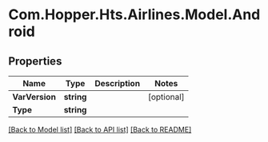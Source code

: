 # Com.Hopper.Hts.Airlines.Model.Android

## Properties

Name | Type | Description | Notes
------------ | ------------- | ------------- | -------------
**VarVersion** | **string** |  | [optional] 
**Type** | **string** |  | 

[[Back to Model list]](../README.md#documentation-for-models) [[Back to API list]](../README.md#documentation-for-api-endpoints) [[Back to README]](../README.md)

